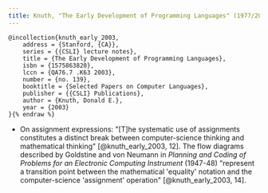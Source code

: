 ```yaml
---
title: Knuth, "The Early Development of Programming Languages" (1977/2003)
---
```


```bibtex{% raw %}
@incollection{knuth_early_2003,
	address = {Stanford, {CA}},
	series = {{CSLI} lecture notes},
	title = {The Early Development of Programming Languages},
	isbn = {1575863820},
	lccn = {QA76.7 .K63 2003},
	number = {no. 139},
	booktitle = {Selected Papers on Computer Languages},
	publisher = {{CSLI} Publications},
	author = {Knuth, Donald E.},
	year = {2003}
}{% endraw %}
```

* On assignment expressions: "[T]he systematic use of assignments constitutes a distinct break between computer-science thinking and mathematical thinking" [@knuth_early_2003, 12]. The flow diagrams described by Goldstine and von Neumann in *Planning and Coding of Problems for an Electronic Computing Instrument* (1947-48) "represent a transition point between the mathematical 'equality' notation and the computer-science 'assignment' operation" [@knuth_early_2003, 14].